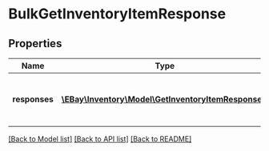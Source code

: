 # BulkGetInventoryItemResponse

## Properties
Name | Type | Description | Notes
------------ | ------------- | ------------- | -------------
**responses** | [**\EBay\Inventory\Model\GetInventoryItemResponse[]**](GetInventoryItemResponse.md) | This is the base container of the &lt;strong&gt;bulkGetInventoryItem&lt;/strong&gt; response. The results of each attempted inventory item retrieval is captured under this container. | [optional] 

[[Back to Model list]](../../README.md#documentation-for-models) [[Back to API list]](../../README.md#documentation-for-api-endpoints) [[Back to README]](../../README.md)

